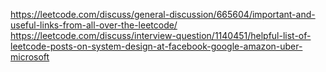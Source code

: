 https://leetcode.com/discuss/general-discussion/665604/important-and-useful-links-from-all-over-the-leetcode/
https://leetcode.com/discuss/interview-question/1140451/helpful-list-of-leetcode-posts-on-system-design-at-facebook-google-amazon-uber-microsoft

